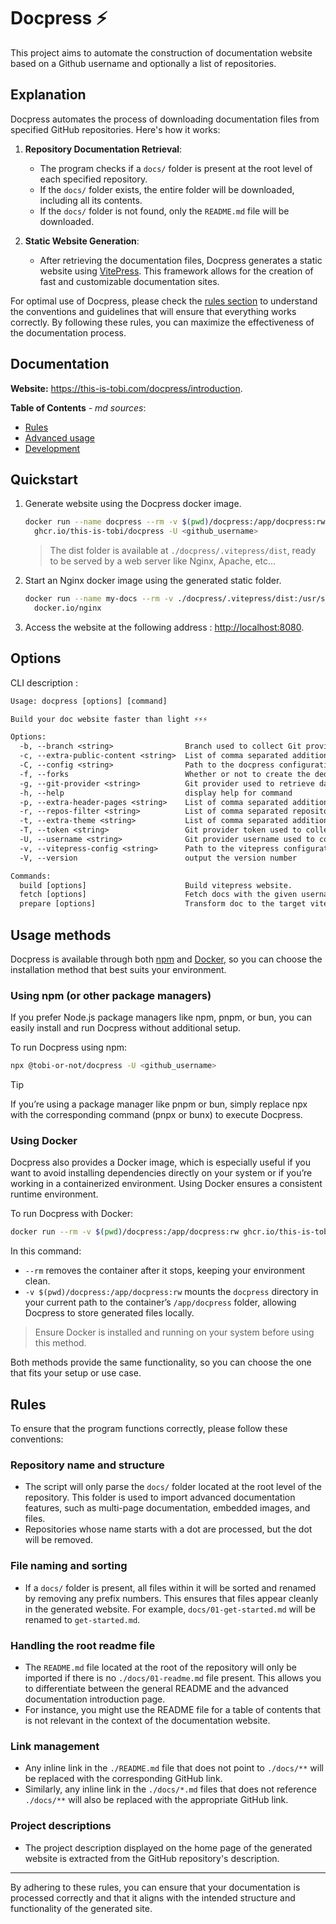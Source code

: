 # Docpress :zap:

This project aims to automate the construction of documentation website based on a Github username and optionally a list of repositories.

## Explanation

Docpress automates the process of downloading documentation files from specified GitHub repositories. Here's how it works:

1. __Repository Documentation Retrieval__:
    - The program checks if a `docs/` folder is present at the root level of each specified repository.
    - If the `docs/` folder exists, the entire folder will be downloaded, including all its contents.
    - If the `docs/` folder is not found, only the `README.md` file will be downloaded.

2. __Static Website Generation__:
    - After retrieving the documentation files, Docpress generates a static website using [VitePress](https://vitepress.dev/). This framework allows for the creation of fast and customizable documentation sites.

For optimal use of Docpress, please check the [rules section](#rules) to understand the conventions and guidelines that will ensure that everything works correctly. By following these rules, you can maximize the effectiveness of the documentation process.

## Documentation

__Website:__ <https://this-is-tobi.com/docpress/introduction>.

__Table of Contents__ *- md sources*:
- [Rules](./docs/02-rules.md)
- [Advanced usage](./docs/03-advanced-usage.md)
- [Development](./docs/04-development.md)

## Quickstart

1. Generate website using the Docpress docker image.
    ```sh
    docker run --name docpress --rm -v $(pwd)/docpress:/app/docpress:rw \
      ghcr.io/this-is-tobi/docpress -U <github_username>
    ```
    > The dist folder is available at `./docpress/.vitepress/dist`, ready to be served by a web server like Nginx, Apache, etc...

2. Start an Nginx docker image using the generated static folder.
    ```sh
    docker run --name my-docs --rm -v ./docpress/.vitepress/dist:/usr/share/nginx/html:ro -p 8080:80 \
      docker.io/nginx
    ```

3. Access the website at the following address : <http://localhost:8080>.

## Options

CLI description :

```txt
Usage: docpress [options] [command]

Build your doc website faster than light ⚡️⚡️⚡️

Options:
  -b, --branch <string>                Branch used to collect Git provider data. (default: "main")
  -c, --extra-public-content <string>  List of comma separated additional files or directories to process Vitepress public folder.
  -C, --config <string>                Path to the docpress configuration file.
  -f, --forks                          Whether or not to create the dedicated fork page that aggregate external contributions.
  -g, --git-provider <string>          Git provider used to retrieve data. Values should be "github". (default: "github")
  -h, --help                           display help for command
  -p, --extra-header-pages <string>    List of comma separated additional files or directories to process Vitepress header pages.
  -r, --repos-filter <string>          List of comma separated repositories to retrieve from Git provider. Default to all user's public repositories.
  -t, --extra-theme <string>           List of comma separated additional files or directories to use as Vitepress theme.
  -T, --token <string>                 Git provider token used to collect data.
  -U, --username <string>              Git provider username used to collect data.
  -v, --vitepress-config <string>      Path to the vitepress configuration file.
  -V, --version                        output the version number

Commands:
  build [options]                      Build vitepress website.
  fetch [options]                      Fetch docs with the given username and git provider.
  prepare [options]                    Transform doc to the target vitepress format.
```

## Usage methods

Docpress is available through both [npm](https://www.npmjs.com/package/@tobi-or-not/docpress) and [Docker](https://github.com/this-is-tobi/docpress/pkgs/container/docpress), so you can choose the installation method that best suits your environment.

### Using npm (or other package managers)

If you prefer Node.js package managers like npm, pnpm, or bun, you can easily install and run Docpress without additional setup.

To run Docpress using npm:
```sh
npx @tobi-or-not/docpress -U <github_username>
```

> [!TIP]
> If you’re using a package manager like pnpm or bun, simply replace npx with the corresponding command (pnpx or bunx) to execute Docpress.

### Using Docker

Docpress also provides a Docker image, which is especially useful if you want to avoid installing dependencies directly on your system or if you’re working in a containerized environment. Using Docker ensures a consistent runtime environment.

To run Docpress with Docker:
```sh
docker run --rm -v $(pwd)/docpress:/app/docpress:rw ghcr.io/this-is-tobi/docpress -U <github_username>
```

In this command:
- `--rm` removes the container after it stops, keeping your environment clean.
- `-v $(pwd)/docpress:/app/docpress:rw` mounts the `docpress` directory in your current path to the container’s `/app/docpress` folder, allowing Docpress to store generated files locally.

> Ensure Docker is installed and running on your system before using this method.

Both methods provide the same functionality, so you can choose the one that fits your setup or use case.

## Rules

To ensure that the program functions correctly, please follow these conventions:

### Repository name and structure

- The script will only parse the `docs/` folder located at the root level of the repository. This folder is used to import advanced documentation features, such as multi-page documentation, embedded images, and files.
- Repositories whose name starts with a dot are processed, but the dot will be removed.

### File naming and sorting

- If a `docs/` folder is present, all files within it will be sorted and renamed by removing any prefix numbers. This ensures that files appear cleanly in the generated website. For example, `docs/01-get-started.md` will be renamed to `get-started.md`.

### Handling the root readme file

- The `README.md` file located at the root of the repository will only be imported if there is no `./docs/01-readme.md` file present. This allows you to differentiate between the general README and the advanced documentation introduction page.
- For instance, you might use the README file for a table of contents that is not relevant in the context of the documentation website.

### Link management

- Any inline link in the `./README.md` file that does not point to `./docs/**` will be replaced with the corresponding GitHub link.
- Similarly, any inline link in the `./docs/*.md` files that does not reference `./docs/**` will also be replaced with the appropriate GitHub link.

### Project descriptions

- The project description displayed on the home page of the generated website is extracted from the GitHub repository's description.

---

By adhering to these rules, you can ensure that your documentation is processed correctly and that it aligns with the intended structure and functionality of the generated site.
